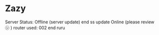 # Zazy

Server Status: Offline (server update) end ss update Online (please review ㋛ )
router used: 002 end ruru
